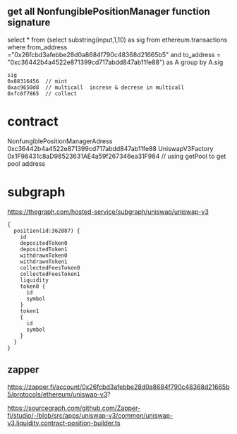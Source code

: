 ## get all NonfungiblePositionManager function signature

select * from (select substring(input,1,10) as sig from ethereum.transactions where from_address ="0x26fcbd3afebbe28d0a8684f790c48368d21665b5" and to_address = "0xc36442b4a4522e871399cd717abdd847ab11fe88") as A group by A.sig


```
sig
0x88316456  // mint
0xac9650d8  // multicall  increse & decrese in multicall
0xfc6f7865  // collect
```


# contract

NonfungiblePositionManagerAdress 0xc36442b4a4522e871399cd717abdd847ab11fe88
UniswapV3Factory 0x1F98431c8aD98523631AE4a59f267346ea31F984 // using getPool to get pool address


# subgraph

https://thegraph.com/hosted-service/subgraph/uniswap/uniswap-v3

```
{
  position(id:362887) {
    id
    depositedToken0
    depositedToken1
    withdrawnToken0
    withdrawnToken1
    collectedFeesToken0
    collectedFeesToken1
    liquidity
    token0 {
      id
      symbol
    }
    token1
    {
      id
      symbol
    }
  }
}
```


## zapper 

https://zapper.fi/account/0x26fcbd3afebbe28d0a8684f790c48368d21665b5/protocols/ethereum/uniswap-v3?

https://sourcegraph.com/github.com/Zapper-fi/studio/-/blob/src/apps/uniswap-v3/common/uniswap-v3.liquidity.contract-position-builder.ts